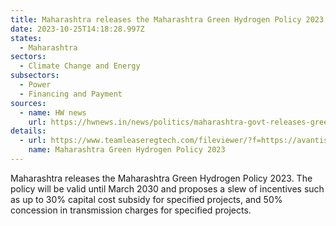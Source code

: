 ```yaml
---
title: Maharashtra releases the Maharashtra Green Hydrogen Policy 2023
date: 2023-10-25T14:18:28.997Z
states:
  - Maharashtra
sectors:
  - Climate Change and Energy
subsectors:
  - Power
  - Financing and Payment
sources:
  - name: HW news
    url: https://hwnews.in/news/politics/maharashtra-govt-releases-green-hydrogen-policy/
details:
  - url: https://www.teamleaseregtech.com/fileviewer/?f=https://avantiscdnprodstorage.blob.core.windows.net/legalupdatedocs/27266/Govt%20of%20Maharashtra%20approved%20the%20Maharashtra%20Green%20Hydrogen%20Policy%202023_October182023.pdf
    name: Maharashtra Green Hydrogen Policy 2023
---
```

Maharashtra releases the Maharashtra Green Hydrogen Policy 2023. The policy will be valid until March 2030 and proposes a slew of incentives such as up to 30% capital cost subsidy for specified projects, and 50% concession in transmission charges for specified projects.